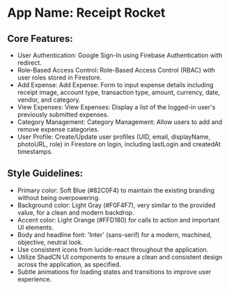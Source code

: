 # **App Name**: Receipt Rocket

## Core Features:

- User Authentication: Google Sign-In using Firebase Authentication with redirect.
- Role-Based Access Control: Role-Based Access Control (RBAC) with user roles stored in Firestore.
- Add Expense: Add Expense: Form to input expense details including receipt image, account type, transaction type, amount, currency, date, vendor, and category.
- View Expenses: View Expenses: Display a list of the logged-in user's previously submitted expenses.
- Category Management: Category Management: Allow users to add and remove expense categories.
- User Profile: Create/Update user profiles (UID, email, displayName, photoURL, role) in Firestore on login, including lastLogin and createdAt timestamps.

## Style Guidelines:

- Primary color: Soft Blue (#82C0F4) to maintain the existing branding without being overpowering.
- Background color: Light Gray (#F0F4F7), very similar to the provided value, for a clean and modern backdrop.
- Accent color: Light Orange (#FFD180) for calls to action and important UI elements.
- Body and headline font: 'Inter' (sans-serif) for a modern, machined, objective, neutral look.
- Use consistent icons from lucide-react throughout the application.
- Utilize ShadCN UI components to ensure a clean and consistent design across the application, as specified.
- Subtle animations for loading states and transitions to improve user experience.